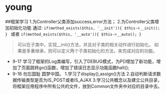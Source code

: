 # young
##框架学习
1.为Controller父类添加success,error方法；
2.为Controller父类增加初始化功能
    通过:
    ```if(method_exists($this, '__init')){
        $this->__init();
    }
    ```
    或者
    ```
    if(method_exists($this, '__auto')){
        $this->__auto();
    }
    ```
> 可以在子类中，实现__init()方法，并且对子类的相关动作进行初始化。
  如果是多重继承，则可以定义两个子类初始化的方法，来完成对应的功能。
* 9-17 学习了框架的Log类编写，引入了DEBUG模式，为P()增加了新功能，增加了页面跳转go()函数，增加了错误日志显示功能函数halt();
* 9-18 勿忘国耻 圆梦中国。
    1.学习了display(),assign()方法
    2.自动判断请求数据传输类型是否为IS_POST或者IS_AJAX
    3.学习公共概念以及建立公共目录，将框架应用程序中所有公共的文件，放到Common文件夹中对应的目录中去。
